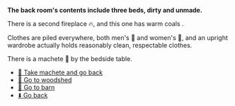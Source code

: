 **The back room's contents include three beds, dirty and unmade.**

 There is a second fireplace 🔥, and this one has warm coals .

 Clothes are piled everywhere, both men's 👔 and women's 👚, and an upright wardrobe actually holds reasonably clean, respectable clothes.

 There is a machete 🔪 by the bedside table.

- [🔪 Take machete and go back](8-2ABD.md)
- [🚪 Go to woodshed](8-2AE.md)
- [🚪 Go to barn](8-2AE.md)
- [⬇️ Go back](8-2AE.md)